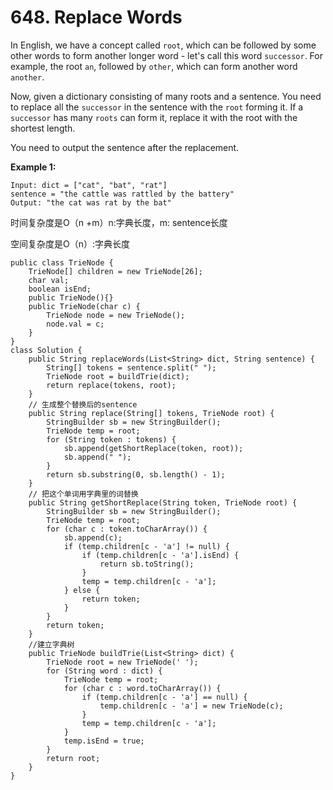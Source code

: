 # 648. Replace Words

In English, we have a concept called `root`, which can be followed by some other words to form another longer word - let's call this word `successor`. For example, the root `an`, followed by `other`, which can form another word `another`.

Now, given a dictionary consisting of many roots and a sentence. You need to replace all the `successor` in the sentence with the `root` forming it. If a `successor` has many `roots` can form it, replace it with the root with the shortest length.

You need to output the sentence after the replacement.

**Example 1:**

```text
Input: dict = ["cat", "bat", "rat"]
sentence = "the cattle was rattled by the battery"
Output: "the cat was rat by the bat"
```

时间复杂度是O（n +m）n:字典长度，m: sentence长度

空间复杂度是O（n）:字典长度

```text
public class TrieNode {
    TrieNode[] children = new TrieNode[26];
    char val;
    boolean isEnd;
    public TrieNode(){}
    public TrieNode(char c) {
        TrieNode node = new TrieNode();
        node.val = c;
    }
}
class Solution {
    public String replaceWords(List<String> dict, String sentence) {
        String[] tokens = sentence.split(" ");
        TrieNode root = buildTrie(dict);
        return replace(tokens, root);
    }
    // 生成整个替换后的sentence
    public String replace(String[] tokens, TrieNode root) {
        StringBuilder sb = new StringBuilder();
        TrieNode temp = root;
        for (String token : tokens) {
            sb.append(getShortReplace(token, root));
            sb.append(" ");
        }
        return sb.substring(0, sb.length() - 1);
    }
    // 把这个单词用字典里的词替换
    public String getShortReplace(String token, TrieNode root) {
        StringBuilder sb = new StringBuilder();
        TrieNode temp = root;
        for (char c : token.toCharArray()) {
            sb.append(c);
            if (temp.children[c - 'a'] != null) {
                if (temp.children[c - 'a'].isEnd) {
                    return sb.toString();
                } 
                temp = temp.children[c - 'a'];
            } else {
                return token;
            }
        }
        return token;
    }
    //建立字典树
    public TrieNode buildTrie(List<String> dict) {
        TrieNode root = new TrieNode(' ');
        for (String word : dict) {
            TrieNode temp = root;
            for (char c : word.toCharArray()) {
                if (temp.children[c - 'a'] == null) {
                    temp.children[c - 'a'] = new TrieNode(c);
                }
                temp = temp.children[c - 'a'];
            }
            temp.isEnd = true;
        }
        return root;
    }
}
```

